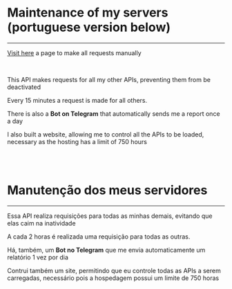 <h1>Maintenance of my servers (portuguese version below)</h1>
<hr>

<a href="https://victor-spichenkoff.github.io/server-maintenance-page/">Visit here</a> a page to make all requests manually

<br>

<p>This API makes requests for all my other APIs, preventing them from be deactivated</p>

<p>Every 15 minutes a request is made for all others.</p>

<p>There is also a <strong>Bot on Telegram</strong> that automatically sends me a report once a day</p>

I also built a website, allowing me to control all the APIs to be loaded, necessary as the hosting has a limit of 750 hours


<br><br>

<h1>Manutenção dos meus servidores</h1>
<hr>

<p>Essa API realiza requisições para todas as minhas demais, evitando que elas caim na inatividade</p>

<p>A cada 2 horas é realizada uma requisição para todas as outras.</p>

<p>Há, também, um <strong>Bot no Telegram</strong> que me envia automaticamente um relatório 1 vez por dia</p>

Contrui também um site, permitindo que eu controle todas as APIs a serem carregadas, necessário pois a hospedagem possui um limite de 750 horas